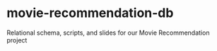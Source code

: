 # movie-recommendation-db
Relational schema, scripts, and slides for our Movie Recommendation project
